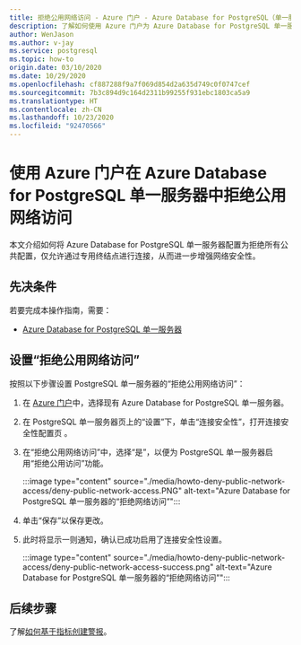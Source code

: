 ```yaml
---
title: 拒绝公用网络访问 - Azure 门户 - Azure Database for PostgreSQL（单一服务器）
description: 了解如何使用 Azure 门户为 Azure Database for PostgreSQL 单一服务器配置“拒绝公用网络访问”
author: WenJason
ms.author: v-jay
ms.service: postgresql
ms.topic: how-to
origin.date: 03/10/2020
ms.date: 10/29/2020
ms.openlocfilehash: cf887288f9a7f069d854d2a635d749c0f0747cef
ms.sourcegitcommit: 7b3c894d9c164d2311b99255f931ebc1803ca5a9
ms.translationtype: HT
ms.contentlocale: zh-CN
ms.lasthandoff: 10/23/2020
ms.locfileid: "92470566"
---
```

# <a name="deny-public-network-access-in-azure-database-for-postgresql-single-server-using-azure-portal"></a>使用 Azure 门户在 Azure Database for PostgreSQL 单一服务器中拒绝公用网络访问

本文介绍如何将 Azure Database for PostgreSQL 单一服务器配置为拒绝所有公共配置，仅允许通过专用终结点进行连接，从而进一步增强网络安全性。

## <a name="prerequisites"></a>先决条件

若要完成本操作指南，需要：

* [Azure Database for PostgreSQL 单一服务器](quickstart-create-server-database-portal.md)

## <a name="set-deny-public-network-access"></a>设置“拒绝公用网络访问”

按照以下步骤设置 PostgreSQL 单一服务器的“拒绝公用网络访问”：

1. 在 [Azure 门户](https://portal.azure.cn/)中，选择现有 Azure Database for PostgreSQL 单一服务器。

1. 在 PostgreSQL 单一服务器页上的“设置”下，单击“连接安全性”，打开连接安全性配置页 。

1. 在“拒绝公用网络访问”中，选择“是”，以便为 PostgreSQL 单一服务器启用“拒绝公用访问”功能。

    :::image type="content" source="./media/howto-deny-public-network-access/deny-public-network-access.PNG" alt-text="Azure Database for PostgreSQL 单一服务器的“拒绝网络访问”":::

1. 单击“保存”以保存更改。

1. 此时将显示一则通知，确认已成功启用了连接安全性设置。

    :::image type="content" source="./media/howto-deny-public-network-access/deny-public-network-access-success.png" alt-text="Azure Database for PostgreSQL 单一服务器的“拒绝网络访问”":::

## <a name="next-steps"></a>后续步骤

了解[如何基于指标创建警报](howto-alert-on-metric.md)。
